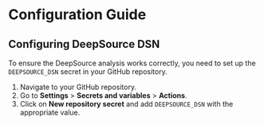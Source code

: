 # Configuration Guide

## Configuring DeepSource DSN

To ensure the DeepSource analysis works correctly, you need to set up the `DEEPSOURCE_DSN` secret in your GitHub repository.

1. Navigate to your GitHub repository.
2. Go to **Settings** > **Secrets and variables** > **Actions**.
3. Click on **New repository secret** and add `DEEPSOURCE_DSN` with the appropriate value.

